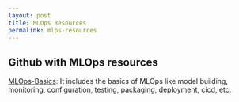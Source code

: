 ```yaml
---
layout: post
title: MLOps Resources
permalink: mlps-resources
---
```

## Github with MLOps resources

[MLOps-Basics](https://github.com/graviraja/MLOps-Basics): It includes the basics of MLOps like model building, monitoring, configuration, testing, packaging, deployment, cicd, etc.
